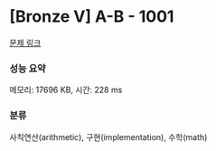 # [Bronze V] A-B - 1001 

[문제 링크](https://www.acmicpc.net/problem/1001) 

### 성능 요약

메모리: 17696 KB, 시간: 228 ms

### 분류

사칙연산(arithmetic), 구현(implementation), 수학(math)


